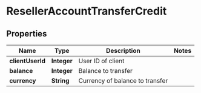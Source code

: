
# ResellerAccountTransferCredit

## Properties
Name | Type | Description | Notes
------------ | ------------- | ------------- | -------------
**clientUserId** | **Integer** | User ID of client | 
**balance** | **Integer** | Balance to transfer | 
**currency** | **String** | Currency of balance to transfer | 



